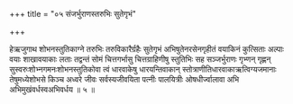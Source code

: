 +++
title = "०५ संजर्भुराणस्तरुभिः सुतेगृभं"

+++

हेऋजुगाथ शोभनस्तुतिकाग्ने तरुभिः तरुविकारैर्ग्रहैः सुतेगृभं अभिषुतेनरसेनगृहीतं वयाकिनं कुत्सिताः अल्पाः वयाः शाखावयाकाः लताः तद्वन्तं सोमं चित्तगर्भासु चित्तग्राहिणीषु स्तुतिभिः सह सञ्जर्भुराणः गृभ्णन् गृह्णन् सुस्वरुःशोभ्नगमनःशोभनस्तुतिकोवा त्वं धारवाकेषु धारयन्तिवाकान् स्तोत्राणीतिधारवाकाऋत्विग्यजमानाः तेषुमध्येशोभसे किञ्च अध्वरे जीवः सर्वस्यजीवयिता पत्नीः पालयित्रीः ओषधीर्ज्वालावा अभि अभिमुखंवर्धस्वअभिवर्धय ॥ ५ ॥